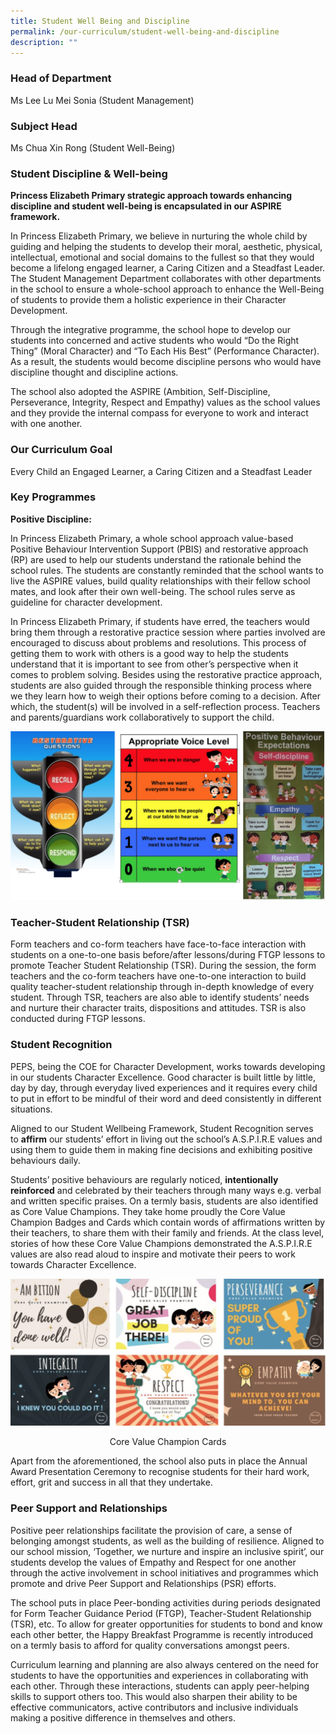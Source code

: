 ```yaml
---
title: Student Well Being and Discipline
permalink: /our-curriculum/student-well-being-and-discipline
description: ""
---
```

### Head of Department

Ms Lee Lu Mei Sonia (Student Management)   

### Subject Head

Ms Chua Xin Rong (Student Well-Being) 

 
### Student Discipline & Well-being

**Princess Elizabeth Primary strategic approach towards enhancing discipline and student well-being is encapsulated in our ASPIRE framework.**

In Princess Elizabeth Primary, we believe in nurturing the whole child by guiding and helping the students to develop their moral, aesthetic, physical, intellectual, emotional and social domains to the fullest so that they would become a lifelong engaged learner, a Caring Citizen and a Steadfast Leader. The Student Management Department collaborates with other departments in the school to ensure a whole-school approach to enhance the Well-Being of students to provide them a holistic experience in their Character Development.

Through the integrative programme, the school hope to develop our students into concerned and active students who would “Do the Right Thing” (Moral Character) and “To Each His Best” (Performance Character). As a result, the students would become discipline persons who would have discipline thought and discipline actions.

The school also adopted the ASPIRE (Ambition, Self-Discipline, Perseverance, Integrity, Respect and Empathy) values as the school values and they provide the internal compass for everyone to work and interact with one another.

### Our Curriculum Goal

Every Child an Engaged Learner, a Caring Citizen and a Steadfast Leader

### Key Programmes  
  
**Positive Discipline:**

In Princess Elizabeth Primary, a whole school approach value-based Positive Behaviour Intervention Support (PBIS) and restorative approach (RP) are used to help our students understand the rationale behind the school rules. The students are constantly reminded that the school wants to live the ASPIRE values, build quality relationships with their fellow school mates, and look after their own well-being. The school rules serve as guideline for character development.  
  
In Princess Elizabeth Primary, if students have erred, the teachers would bring them through a restorative practice session where parties involved are encouraged to discuss about problems and resolutions. This process of getting them to work with others is a good way to help the students understand that it is important to see from other’s perspective when it comes to problem solving. Besides using the restorative practice approach, students are also guided through the responsible thinking process where we they learn how to weigh their options before coming to a decision. After which, the student(s) will be involved in a self-reflection process. Teachers and parents/guardians work collaboratively to support the child.

![](/images/poster.png)

### Teacher-Student Relationship (TSR)  

Form teachers and co-form teachers have face-to-face interaction with students on a one-to-one basis before/after lessons/during FTGP lessons to promote Teacher Student Relationship (TSR). During the session, the form teachers and the co-form teachers have one-to-one interaction to build quality teacher-student relationship through in-depth knowledge of every student. Through TSR, teachers are also able to identify students’ needs and nurture their character traits, dispositions and attitudes. TSR is also conducted during FTGP lessons.

### Student Recognition  

PEPS, being the COE for Character Development, works towards developing in our students Character Excellence. Good character is built little by little, day by day, through everyday lived experiences and it requires every child to put in effort to be mindful of their word and deed consistently in different situations.

Aligned to our Student Wellbeing Framework, Student Recognition serves to **affirm** our students’ effort in living out the school’s A.S.P.I.R.E values and using them to guide them in making fine decisions and exhibiting positive behaviours daily.

Students’ positive behaviours are regularly noticed, **intentionally reinforced** and celebrated by their teachers through many ways e.g. verbal and written specific praises. On a termly basis, students are also identified as Core Value Champions. They take home proudly the Core Value Champion Badges and Cards which contain words of affirmations written by their teachers, to share them with their family and friends. At the class level, stories of how these Core Value Champions demonstrated the A.S.P.I.R.E values are also read aloud to inspire and motivate their peers to work towards Character Excellence.

![](/images/core%20value%20champion%20cards.png)

<center>Core Value Champion Cards</center>

Apart from the aforementioned, the school also puts in place the Annual Award Presentation Ceremony to recognise students for their hard work, effort, grit and success in all that they undertake.

### Peer Support and Relationships  
Positive peer relationships facilitate the provision of care, a sense of belonging amongst students, as well as the building of resilience. Aligned to our school mission, ‘Together, we nurture and inspire an inclusive spirit’, our students develop the values of Empathy and Respect for one another through the active involvement in school initiatives and programmes which promote and drive Peer Support and Relationships (PSR) efforts.

The school puts in place Peer-bonding activities during periods designated for Form Teacher Guidance Period (FTGP), Teacher-Student Relationship (TSR), etc. To allow for greater opportunities for students to bond and know each other better, the Happy Breakfast Programme is recently introduced on a termly basis to afford for quality conversations amongst peers.

Curriculum learning and planning are also always centered on the need for students to have the opportunities and experiences in collaborating with each other. Through these interactions, students can apply peer-helping skills to support others too. This would also sharpen their ability to be effective communicators, active contributors and inclusive individuals making a positive difference in themselves and others.
